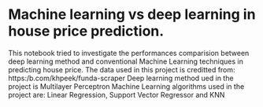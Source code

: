 # Machine learning vs deep learning in house price prediction. 
This notebook tried to investigate the performances comparision between deep learning method and conventional Machine Learning techniques in predicting house price. 
The data used in this project is creditted from: https:/b.com/khpeek/funda-scraper
Deep learning method ued in the project is Multilayer Perceptron
Machine Learning algorithms used in the project are: Linear Regression, Support Vector Regressor and KNN
